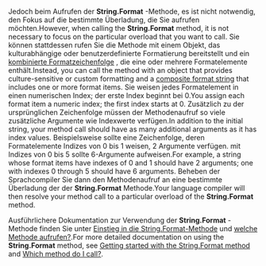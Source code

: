  
<span data-ttu-id="e6803-101">Jedoch beim Aufrufen der **String.Format** -Methode, es ist nicht notwendig, den Fokus auf die bestimmte Überladung, die Sie aufrufen möchten.</span><span class="sxs-lookup"><span data-stu-id="e6803-101">However, when calling the **String.Format** method, it is not necessary to focus on the particular overload that you want to call.</span></span> <span data-ttu-id="e6803-102">Sie können stattdessen rufen Sie die Methode mit einem Objekt, das kulturabhängige oder benutzerdefinierte Formatierung bereitstellt und ein [kombinierte Formatzeichenfolge](~/docs/standard/base-types/composite-formatting.md) , die eine oder mehrere Formatelemente enthält.</span><span class="sxs-lookup"><span data-stu-id="e6803-102">Instead, you can call the method with an object that provides culture-sensitive or custom formatting and a [composite format string](~/docs/standard/base-types/composite-formatting.md) that includes one or more format items.</span></span> <span data-ttu-id="e6803-103">Sie weisen jedes Formatelement in einen numerischen Index; der erste Index beginnt bei 0.</span><span class="sxs-lookup"><span data-stu-id="e6803-103">You assign each format item a numeric index; the first index starts at 0.</span></span> <span data-ttu-id="e6803-104">Zusätzlich zu der ursprünglichen Zeichenfolge müssen der Methodenaufruf so viele zusätzliche Argumente wie Indexwerte verfügen.</span><span class="sxs-lookup"><span data-stu-id="e6803-104">In addition to the initial string, your method call should have as many additional arguments as it has index values.</span></span> <span data-ttu-id="e6803-105">Beispielsweise sollte eine Zeichenfolge, deren Formatelemente Indizes von 0 bis 1 weisen, 2 Argumente verfügen. mit Indizes von 0 bis 5 sollte 6-Argumente aufweisen.</span><span class="sxs-lookup"><span data-stu-id="e6803-105">For example, a string whose format items have indexes of 0 and 1 should have 2 arguments; one with indexes 0 through 5 should have 6 arguments.</span></span> <span data-ttu-id="e6803-106">Beheben der Sprachcompiler Sie dann den Methodenaufruf an eine bestimmte Überladung der der **String.Format** Methode.</span><span class="sxs-lookup"><span data-stu-id="e6803-106">Your language compiler will then resolve your method call to a particular overload of the **String.Format** method.</span></span>   

<span data-ttu-id="e6803-107">Ausführlichere Dokumentation zur Verwendung der **String.Format** -Methode finden Sie unter [Einstieg in die String.Format-Methode](#Starting) und [welche Methode aufrufen?](#FTaskList).</span><span class="sxs-lookup"><span data-stu-id="e6803-107">For more detailed documentation on using the **String.Format** method, see [Getting started with the String.Format method](#Starting) and [Which method do I call?](#FTaskList).</span></span>   
